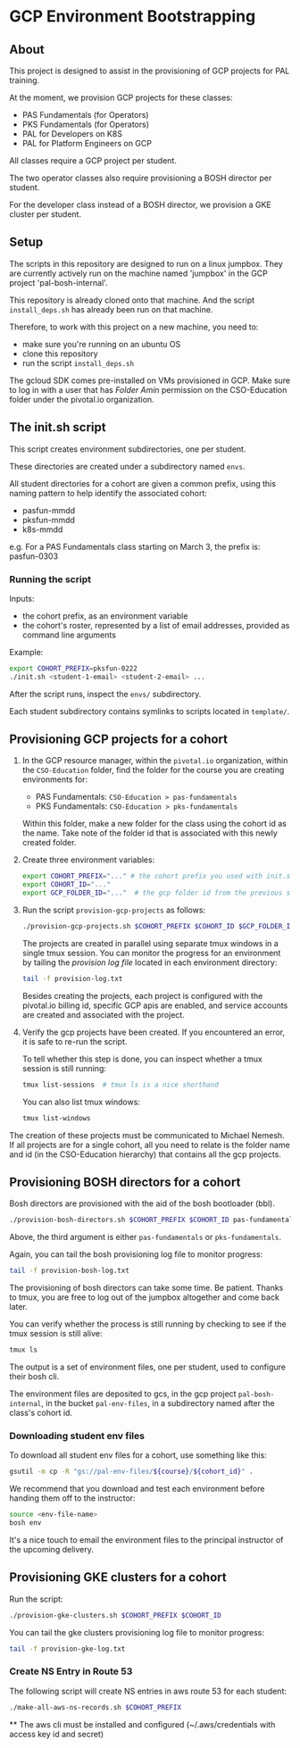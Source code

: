 
# GCP Environment Bootstrapping

## About
This project is designed to assist in the provisioning of GCP projects for PAL training.

At the moment, we provision GCP projects for these classes:

- PAS Fundamentals (for Operators)
- PKS Fundamentals (for Operators)
- PAL for Developers on K8S
- PAL for Platform Engineers on GCP

All classes require a GCP project per student.

The two operator classes also require provisioning a BOSH director per student.

For the developer class instead of a BOSH director, we provision a GKE cluster per student.

## Setup

The scripts in this repository are designed to run on a  linux jumpbox.
They are currently actively run on the machine named 'jumpbox' in the GCP project 'pal-bosh-internal'.

This repository is already cloned onto that machine.
And the script `install_deps.sh` has already been run on that machine.

Therefore, to work with this project on a new machine, you need to:

- make sure you're running on an ubuntu OS
- clone this repository
- run the script `install_deps.sh`

The gcloud SDK comes pre-installed on VMs provisioned in GCP.
Make sure to log in with a user that has _Folder Amin_ permission
on the CSO-Education folder under the pivotal.io organization.

## The init.sh script

This script creates environment subdirectories, one per student.

These directories are created under a subdirectory named `envs`.

All student directories for a cohort are given a common prefix,
using this naming pattern to help identify the associated cohort:

- pasfun-mmdd
- pksfun-mmdd
- k8s-mmdd

e.g. For a PAS Fundamentals class starting on March 3, the prefix is: pasfun-0303

### Running the script

Inputs:

- the cohort prefix, as an environment variable
- the cohort's roster, represented by a list of email addresses, provided as command line arguments

Example:

```bash
export COHORT_PREFIX=pksfun-0222
./init.sh <student-1-email> <student-2-email> ...
```

After the script runs, inspect the `envs/` subdirectory.

Each student subdirectory contains symlinks to scripts located in `template/`.

## Provisioning GCP projects for a cohort

1. In the GCP resource manager, within the `pivotal.io` organization,
   within the `CSO-Education` folder, find the folder for the course you
   are creating environments for:

   - PAS Fundamentals: `CSO-Education > pas-fundamentals`
   - PKS Fundamentals: `CSO-Education > pks-fundamentals`

   Within this folder, make a new folder for the class using the cohort
   id as the name. Take note of the folder id that is associated with
   this newly created folder.

1. Create three environment variables:

    ```bash
    export COHORT_PREFIX="..." # the cohort prefix you used with init.sh earlier
    export COHORT_ID="..."
    export GCP_FOLDER_ID="..."  # the gcp folder id from the previous step
    ```

1. Run the script `provision-gcp-projects` as follows:

    ```bash
    ./provision-gcp-projects.sh $COHORT_PREFIX $COHORT_ID $GCP_FOLDER_ID
    ```

    The projects are created in parallel using separate tmux windows in a single tmux session.
    You can monitor the progress for an environment by tailing the _provision log file_ located
    in each environment directory:

    ```bash
    tail -f provision-log.txt
    ```

    Besides creating the projects, each project is configured with the pivotal.io
    billing id, specific GCP apis are enabled, and service accounts are created
    and associated with the project.

1. Verify the gcp projects have been created.
   If you encountered an error, it is safe to re-run the script.

   To tell whether this step is done, you can inspect whether a tmux session
   is still running:

   ```bash
   tmux list-sessions  # tmux ls is a nice shorthand
   ```

   You can also list tmux windows:

   ```bash
   tmux list-windows
   ```

The creation of these projects must be communicated to Michael Nemesh.
If all projects are for a single cohort, all you need to relate is the folder name and id
(in the CSO-Education hierarchy) that contains all the gcp projects.

## Provisioning BOSH directors for a cohort

Bosh directors are provisioned with the aid of the bosh bootloader (bbl).

```bash
./provision-bosh-directors.sh $COHORT_PREFIX $COHORT_ID pas-fundamentals|pks-fundamentals
```

Above, the third argument is either `pas-fundamentals` or `pks-fundamentals`.

Again, you can tail the bosh provisioning log file to monitor progress:

```bash
tail -f provision-bosh-log.txt
```

The provisioning of bosh directors can take some time.
Be patient.
Thanks to tmux, you are free to log out of the jumpbox altogether and come back later.

You can verify whether the process is still running by checking to see if the tmux session is still alive:

```bash
tmux ls
```

The output is a set of environment files, one per student, used to configure their bosh cli.

The environment files are deposited to gcs, in the gcp project `pal-bosh-internal`,
in the bucket `pal-env-files`, in a subdirectory named after the class's cohort id.

### Downloading student env files

To download all student env files for a cohort, use something like this:

```bash
gsutil -m cp -R "gs://pal-env-files/${course}/${cohort_id}" .
```

We recommend that you download and test each environment before handing them off to the
instructor:

```bash
source <env-file-name>
bosh env
```

It's a nice touch to email the environment files to the principal instructor
of the upcoming delivery.

## Provisioning GKE clusters for a cohort

Run the script:

```bash
./provision-gke-clusters.sh $COHORT_PREFIX $COHORT_ID
```

You can tail the gke clusters provisioning log file to monitor progress:

```bash
tail -f provision-gke-log.txt
```

### Create NS Entry in Route 53

The following script will create NS entries in aws route 53
for each student:

```bash
./make-all-aws-ns-records.sh $COHORT_PREFIX
```

** The aws cli must be installed and configured (~/.aws/credentials with access key id and secret)

